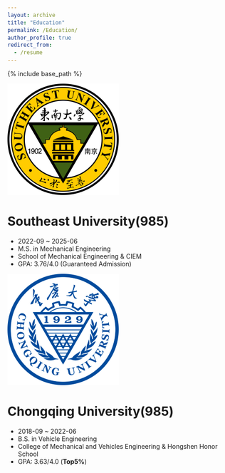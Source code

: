 ```yaml
---
layout: archive
title: "Education"
permalink: /Education/
author_profile: true
redirect_from:
  - /resume
---
```


{% include base_path %}

<img src='/images/seu.png'>

Southeast University(985)
======
* 2022-09 ~ 2025-06
* M.S. in Mechanical Engineering
* School of Mechanical Engineering & CIEM
* GPA: 3.76/4.0 (Guaranteed Admission)

<img src='/images/cqu.png'>

Chongqing University(985)
======
* 2018-09 ~ 2022-06
* B.S. in Vehicle Engineering
* College of Mechanical and Vehicles Engineering & Hongshen Honor School
* GPA: 3.63/4.0 (**Top5%**)
